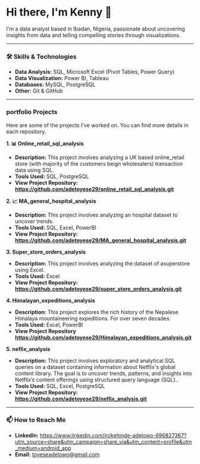 # Hi there, I'm Kenny 👋

I'm a data analyst based in Ibadan, Nigeria, passionate about uncovering insights from data and telling compelling stories through visualizations.

---

### 🛠️ Skills & Technologies

* **Data Analysis:** SQL, Microsoft Excel (Pivot Tables, Power Query)
* **Data Visualization:** Power BI, Tableau
* **Databases:** MySQL, PostgreSQL
* **Other:** Git & GitHub

---

###  portfolio Projects

Here are some of the projects I've worked on. You can find more details in each repository.

**1. 📊 Online_retail_sql_analysis**
   * **Description:**  This project involves analyzing a UK based online_retail store (with majority of the customers beign wholesalers) transaction data using SQL.
   * **Tools Used:** SQL, PostgreSQL
   * **View Project Repository: https://github.com/adetoyese29/online_retail_sql_analysis.git**

**2. 📈 MA_general_hospital_analysis**
   * **Description:** This project involves analyzing an hospital dataset to uncover trends.
   * **Tools Used:** SQL, Excel, PowerBI
   * **View Project Repository: https://github.com/adetoyese29/MA_general_hospital_analysis.git**

**3. Super_store_orders_analysis**
   * **Description:** This project involves analyzing the dataset of asuperstore using Excel.
   * **Tools Used:** Excel
   * **View Project Repository: https://github.com/adetoyese29/super_store_orders_analysis.git**

**4. Himalayan_expeditions_analysis**
   * **Description:** This project explores the rich history of the Nepalese Himalaya mountaineering expeditions. For over seven decades.
   * **Tools Used:** Excel, PowerBI
   * **View Project Repository https://github.com/adetoyese29/Himalayan_expeditions_analysis.git**

**5. neflix_analysis**
   * **Description:** This project involves exploratory and analytical SQL queries on a dataset containing information about Netflix's global content library. The goal is to uncover trends, patterns, and insights into Netflix’s content offerings using structured query language (SQL)..
   * **Tools Used:** SQL, Excel, PostgreSQL
   * **View Project Repository: https://github.com/adetoyese29/neflix_analysis.git**
---

### 📫 How to Reach Me

* **LinkedIn:** https://www.linkedin.com/in/kehinde-adelowo-696827367?utm_source=share&utm_campaign=share_via&utm_content=profile&utm_medium=android_app
* **Email:** toyeseadelowo@gmail.com
